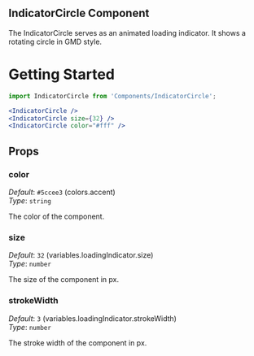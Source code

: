 IndicatorCircle Component
---
The IndicatorCircle serves as an animated loading indicator. It shows a rotating circle in GMD style.

# Getting Started

```jsx
import IndicatorCircle from 'Components/IndicatorCircle';

<IndicatorCircle />
<IndicatorCircle size={32} />
<IndicatorCircle color="#fff" />
```

## Props

### color

_Default_: `#5ccee3` (colors.accent)  
_Type_: `string`  

The color of the component.

### size

_Default_: `32` (variables.loadingIndicator.size)  
_Type_: `number`  

The size of the component in px.

### strokeWidth

_Default_: `3` (variables.loadingIndicator.strokeWidth)  
_Type_: `number`  

The stroke width of the component in px.
